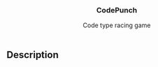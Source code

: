 <br />
<p align="center">
  <h3 align="center"> CodePunch </h3>

  <p align="center">
      Code type racing game <br />
<!--     <a href="https://blakley.github.io/CodePunch/"><strong>PLAY HERE »</strong></a> -->
    <br />
  </p>
</p>


## Description
